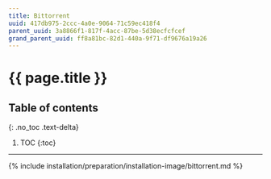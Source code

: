 ```yaml
---
title: Bittorrent
uuid: 417db975-2ccc-4a0e-9064-71c59ec418f4
parent_uuid: 3a8866f1-817f-4acc-87be-5d38ecfcfcef
grand_parent_uuid: ff8a81bc-82d1-440a-9f71-df9676a19a26
---
```


# {{ page.title }}

## Table of contents
{: .no_toc .text-delta}

1. TOC
{:toc}

---

{% include installation/preparation/installation-image/bittorrent.md %}
